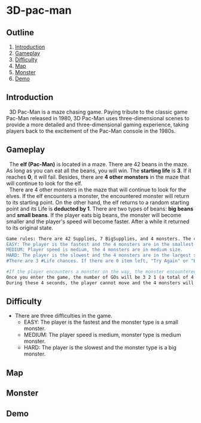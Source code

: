 # 3D-pac-man

## Outline
1. [Introduction](#Introduction)
2. [Gameplay](#Gameplay)
3. [Difficulty](#Difficulty)
4. [Map](#Map)
5. [Monster](#Monster)
6. [Demo](#Demo)

## Introduction
&nbsp;&nbsp;3D Pac-Man is a maze chasing game. Paying tribute to the classic game Pac-Man released in 1980, 3D Pac-Man uses three-dimensional scenes to provide a more detailed and three-dimensional gaming experience, taking players back to the excitement of the Pac-Man console in the 1980s.

## Gameplay
&nbsp;&nbsp;The **elf (Pac-Man)** is located in a maze. There are 42 beans in the maze. As long as you can eat all the beans, you will win. The **starting life** is **3**. If it reaches **0**, it will fail. Besides, there are **4 other monsters** in the maze that will continue to look for the elf.<br />
&nbsp;&nbsp;There are 4 other monsters in the maze that will continue to look for the elves. If the elf encounters a monster, the encountered monster will return to its starting point. On the other hand, the elf returns to a random starting point and its Life is **deducted by 1**. There are two types of beans: **big beans** and **small beans**. If the player eats big beans, the monster will become smaller and the player's speed will become faster. After a while it returned to its original state.

```sh
Game rules: There are 42 Supplies, 7 BigSupplies, and 4 monsters. The 4 monsters will continue to look for the player. When the player eats BigSupply, the monsters will become smaller and the player's speed will become faster. After a period of time, they will return to their original state. Once the player eats 42 items of supply, the monsters will become smaller.
EASY: The player is the fastest and the 4 monsters are in the smallest size.
MEDIUM: Player speed is medium, the 4 monsters are in medium size.
HARD: The player is the slowest and the 4 monsters are in the largest size.
#There are 3 #Life chances. If there are 0 item left, "Try Again" or "Back to Menu" will pop up.
```
```sh
#If the player encounters a monster on the way, the monster encountered returns to its starting point, and the player returns to the origin (there are two origins set, and the player returns to either origin randomly). Besides, the player's life is deducted by 1.
Once you enter the game, the number of GOs will be 3 2 1 (a total of 4 seconds including GO).
During these 4 seconds, the player cannot move and the 4 monsters will not move. Furthermore, both can move after 4 seconds.
```

## Difficulty
* There are three difficulties in the game.
    * EASY: The player is the fastest and the monster type is a small monster.
    * MEDIUM: The player speed is medium, monster type is medium monster.
    * HARD: The player is the slowest and the monster type is a big monster.

## Map

## Monster

## Demo
